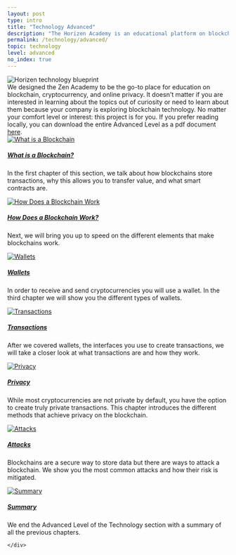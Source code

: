 ```yaml
---
layout: post
type: intro
title: "Technology Advanced"
description: "The Horizen Academy is an educational platform on blockchain technology, cryptocurrency, and privacy. Our blockchain technology content for advanced users includes: What a blockchain is, how it works, cryptocurrency wallets and more."
permalink: /technology/advanced/
topic: technology
level: advanced
no_index: true
---
```


<div class="row mb-3">
    <div class="col-md-3">
        <img src="{{site.baseurl}}/assets/img/icons/topics/technology-blueprint.svg" alt="Horizen technology blueprint" class="lead-icon"/>
    </div>
    <div class="col-md-9 lead">
        We designed the Zen Academy to be the go-to place for education on blockchain, cryptocurrency, and online privacy. It doesn't matter if you are interested in learning about the topics out of curiosity or need to learn about them because your company is exploring blockchain technology. No matter your comfort level or interest: this project is for you.
        If you prefer reading locally, you can download the entire Advanced Level as a pdf document <a href="{{site.url}}/assets/files/pdf_documents/Horizen-Academy-Tech-Advanced.pdf">here</a>.
    </div>
</div>

<div class="row mt-5">
    <div class="col-md-3">
        <a href="{{ site.baseurl }}{% post_url /technology/advanced/2021-01-01-what-is-a-blockchain %}">
            <img src="{{site.baseurl}}/assets/post_files/technology/advanced/0.0-tech-advanced/what_is_blockchain.svg" alt="What is a Blockchain" />
        </a>
    </div>
    <div class="col-md-9">
        <a class="font-weight-bold" href="{{ site.baseurl }}{% post_url /technology/advanced/2021-01-01-what-is-a-blockchain %}"><h5 class="intro-article-title">What is a Blockchain?</h5></a>
        <p class="mb-1">
            In the first chapter of this section, we talk about how blockchains store transactions, why this allows you to transfer value, and what smart contracts are.
        </p>
    </div>
</div>

<div class="row mt-5">
    <div class="col-md-3">
        <a href="{{ site.baseurl }}{% post_url /technology/advanced/2021-02-01-how-does-a-blockchain-work %}">
            <img src="{{site.baseurl}}/assets/post_files/technology/advanced/0.0-tech-advanced/how_does_a_bc_work.svg" alt="How Does a Blockchain Work" />
        </a>
    </div>
    <div class="col-md-9">
        <a class="font-weight-bold" href="{{ site.baseurl }}{% post_url /technology/advanced/2021-02-01-how-does-a-blockchain-work %}"><h5 class="intro-article-title">How Does a Blockchain Work?</h5></a>
        <p class="mb-1">
            Next, we will bring you up to speed on the different elements that make blockchains work.
        </p>
    </div>
</div>

<div class="row mt-5">
    <div class="col-md-3">
        <a href="{{ site.baseurl }}{% post_url /technology/advanced/2021-03-01-types-of-wallets %}">
            <img src="{{site.baseurl}}/assets/post_files/technology/advanced/0.0-tech-advanced/wallets.svg" alt="Wallets" />
        </a>
    </div>
    <div class="col-md-9">
        <a class="font-weight-bold" href="{{ site.baseurl }}{% post_url /technology/advanced/2021-03-01-types-of-wallets %}"><h5 class="intro-article-title">Wallets</h5></a>
        <p class="mb-1">
            In order to receive and send cryptocurrencies you will use a wallet. In the third chapter we will show you the different types of wallets.
        </p>
    </div>
</div>

<div class="row mt-5">
    <div class="col-md-3">
        <a href="{{ site.baseurl }}{% post_url /technology/advanced/2021-04-01-transactions %}">
            <img src="{{site.baseurl}}/assets/post_files/technology/advanced/0.0-tech-advanced/transactions.svg" alt="Transactions" />
        </a>
    </div>
    <div class="col-md-9">
        <a class="font-weight-bold" href="{{ site.baseurl }}{% post_url /technology/advanced/2021-04-01-transactions %}"><h5 class="intro-article-title">Transactions</h5></a>
        <p class="mb-1">
            After we covered wallets, the interfaces you use to create transactions, we will take a closer look at what transactions are and how they work.
        </p>
    </div>
</div>

<div class="row mt-5">
    <div class="col-md-3">
        <a href="{{ site.baseurl }}{% post_url /technology/advanced/2021-05-01-intro-to-privacy-on-the-blockchain %}">
            <img src="{{site.baseurl}}/assets/post_files/technology/advanced/0.0-tech-advanced/privacy.svg" alt="Privacy" />
        </a>
    </div>
    <div class="col-md-9">
        <a class="font-weight-bold" href="{{ site.baseurl }}{% post_url /technology/advanced/2021-05-01-intro-to-privacy-on-the-blockchain %}"><h5 class="intro-article-title">Privacy</h5></a>
        <p class="mb-1">
            While most cryptocurrencies are not private by default, you have the option to create truly private transactions. This chapter introduces the different methods that achieve privacy on the blockchain.
        </p>
    </div>
</div>

<div class="row mt-5">
    <div class="col-md-3">
        <a href="{{ site.baseurl }}{% post_url /technology/advanced/2021-06-01-attacks-on-blockchain %}">
            <img src="{{site.baseurl}}/assets/post_files/technology/advanced/0.0-tech-advanced/attacks.svg" alt="Attacks" />
        </a>
    </div>
    <div class="col-md-9">
        <a class="font-weight-bold" href="{{ site.baseurl }}{% post_url /technology/advanced/2021-06-01-attacks-on-blockchain %}"><h5 class="intro-article-title">Attacks</h5></a>
        <p class="mb-1">
            Blockchains are a secure way to store data but there are ways to attack a blockchain. We show you the most common attacks and how their risk is mitigated.
        </p>
    </div>
</div>

<div class="row mt-5">
    <div class="col-md-3">
        <a href="{{ site.baseurl }}{% post_url /technology/advanced/2021-07-01-summary-tech-advanced %}">
            <img src="{{site.baseurl}}/assets/post_files/technology/advanced/0.0-tech-advanced/summary.svg" alt="Summary" />
        </a>
    </div>
    <div class="col-md-9">
        <a class="font-weight-bold" href="{{ site.baseurl }}{% post_url /technology/advanced/2021-07-01-summary-tech-advanced %}">
            <h5 class="intro-article-title">Summary</h5>
        </a>
        <p class="mb-1">
            We end the Advanced Level of the Technology section with a summary of all the previous chapters.
        </p>
        
    </div>
</div>
